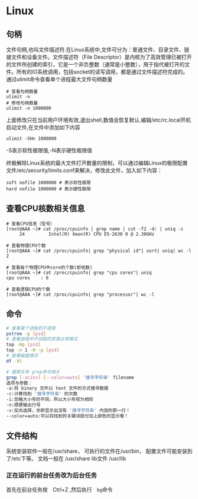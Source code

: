 # Linux


## 句柄
文件句柄,也叫文件描述符.在Linux系统中,文件可分为：普通文件、目录文件、链接文件和设备文件。文件描述符（File Descriptor）是内核为了高效管理已被打开的文件所创建的索引，它是一个非负整数（通常是小整数），用于指代被打开的文件。所有的IO系统调用，包括socket的读写调用，都是通过文件描述符完成的。
通过ulimit命令查看单个进程最大文件句柄数量

```
# 查看句柄数量
ulimit -n
# 修改句柄数量
ulimit -n 1000000
```
上面修改只在当前用户环境有效,退出shell,数值会恢复默认.编辑/etc/rc.local开机启动文件,在文件中添加如下内容
```
ulimit -SHn 1000000
```
-S表示软性极限值,-N表示硬性极限值

终极解除Linux系统的最大文件打开数量的限制，可以通过编辑Linux的极限配置文件/etc/security/limits.conf来解决，修改此文件，加入如下内容：
```
soft nofile 1000000 # 表示软性极限
hard nofile 1000000 # 表示硬性极限
```

## 查看CPU核数相关信息

```shell
# 查看CPU信息（型号）
[root@AAA ~]# cat /proc/cpuinfo | grep name | cut -f2 -d: | uniq -c
     24         Intel(R) Xeon(R) CPU E5-2630 0 @ 2.30GHz
 
# 查看物理CPU个数
[root@AAA ~]# cat /proc/cpuinfo| grep "physical id"| sort| uniq| wc -l
2

# 查看每个物理CPU中core的个数(即核数)
[root@AAA ~]# cat /proc/cpuinfo| grep "cpu cores"| uniq
cpu cores    : 6

# 查看逻辑CPU的个数
[root@AAA ~]# cat /proc/cpuinfo| grep "processor"| wc -l

```

## 命令

```bash
# 查看某个进程的子进程
pstree -p [pid]
# 查看进程中子线程的资源占用情况
top -Hp [pid]
top -n 1 -H -p [pid]
# 查看磁盘情况
df -hl

# 搜索文本 grep命令相关
grep [-acinv] [--color=auto] '搜寻字符串' filename
选项与参数：
-a:将 binary 文件以 text 文件的方式搜寻数据
-c:计算找到 '搜寻字符串' 的次数
-i:忽略大小写的不同，所以大小写视为相同
-n:顺便输出行号
-v:反向选择，亦即显示出没有 '搜寻字符串' 内容的那一行！
--color=auto:可以将找到的关键词部分加上颜色的显示喔！
```

## 文件结构

系统安装软件一般在/usr/share，
可执行的文件在/usr/bin，
配置文件可能安装到了/etc下等。
文档一般在 /usr/share
lib文件 /usr/lib

### 正在运行的前台任务改为后台任务

首先在前台任务按　Ctrl+Z ,然后执行　```bg```命令
